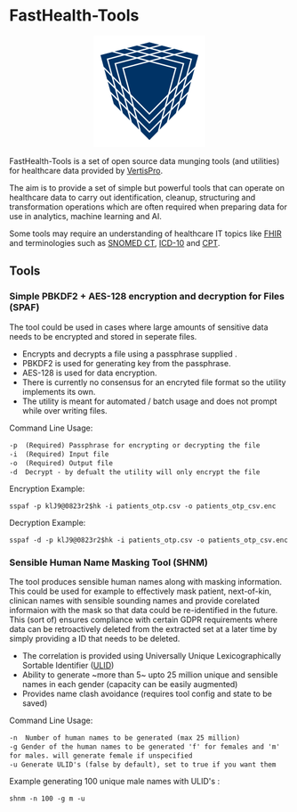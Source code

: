 # FastHealth-Tools
<p align="center">
    <img
      alt="FastHealth"
      src="fasthealth_logo.svg"
      width="200"
    />
</p>

FastHealth-Tools is a set of open source data munging tools (and utilities) for healthcare data provided by [VertisPro][]. 

The aim is to provide a set of simple but powerful tools that can operate on healthcare data to carry out identification, cleanup, structuring and transformation operations which are often required when preparing data for use in analytics, machine learning and AI.

Some tools may require an understanding of healthcare IT topics like [FHIR][] and terminologies such as [SNOMED CT][], [ICD-10][] and [CPT][].

## Tools

### Simple PBKDF2 + AES-128 encryption and decryption for Files (SPAF)
The tool could be used in cases where large amounts of sensitive data needs to be encrypted and stored in seperate files.
* Encrypts and decrypts a file using a passphrase supplied . 
* PBKDF2 is used for generating key from the passphrase.
* AES-128 is used for data encryption.
* There is currently no consensus for an encryted file format so the utility implements its own.
* The utility is meant for automated / batch usage and does not prompt while over writing files.

Command Line Usage:
```Shell
-p  (Required) Passphrase for encrypting or decrypting the file
-i  (Required) Input file
-o  (Required) Output file
-d  Decrypt - by defualt the utility will only encrypt the file
```
Encryption Example:
```Shell
sspaf -p klJ9@0823r2$hk -i patients_otp.csv -o patients_otp_csv.enc
```

Decryption Example:
```Shell
sspaf -d -p klJ9@0823r2$hk -i patients_otp.csv -o patients_otp_csv.enc
```
### Sensible Human Name Masking Tool (SHNM)
The tool produces sensible human names along with masking information. This could be used for example to effectively mask patient, next-of-kin, clinican names with sensible sounding names and provide corelated informaion with the mask so that data could be re-identified in the future. This (sort of) ensures compliance with certain GDPR requirements where data can be retroactively deleted from the extracted set at a later time by simply providing a ID that needs to be deleted.

* The correlation is provided using Universally Unique Lexicographically Sortable Identifier ([ULID][])
* Ability to generate ~more than 5~ upto 25  million unique and sensible names in each gender (capacity can be easily augmented)
* Provides name clash avoidance (requires tool config and state to be saved)

Command Line Usage:
```Shell
-n  Number of human names to be generated (max 25 million)
-g Gender of the human names to be generated 'f' for females and 'm' for males. will generate female if unspecified
-u Generate ULID's (false by default), set to true if you want them
```
Example generating 100 unique male names with ULID's :
```Shell
shnm -n 100 -g m -u
```

[VertisPro]: https://www.vertispro.com
[FHIR]: https://www.hl7.org/fhir
[SNOMED CT]: https://www.snomed.org/snomed-ct
[ICD-10]: https://en.wikipedia.org/wiki/ICD-10
[CPT]: https://en.wikipedia.org/wiki/Current_Procedural_Terminology
[ULID]: https://github.com/ulid/spec
